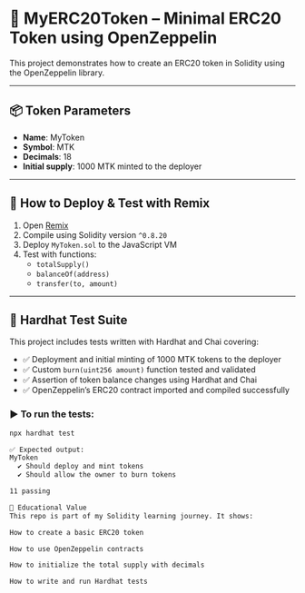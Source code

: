 # 🚀 MyERC20Token – Minimal ERC20 Token using OpenZeppelin

This project demonstrates how to create an ERC20 token in Solidity using the OpenZeppelin library.

---

## 📦 Token Parameters

- **Name**: MyToken  
- **Symbol**: MTK  
- **Decimals**: 18  
- **Initial supply**: 1000 MTK minted to the deployer  

---

## 🔧 How to Deploy & Test with Remix

1. Open [Remix](https://remix.ethereum.org)
2. Compile using Solidity version `^0.8.20`
3. Deploy `MyToken.sol` to the JavaScript VM
4. Test with functions:
   - `totalSupply()`
   - `balanceOf(address)`
   - `transfer(to, amount)`

---

## 🧪 Hardhat Test Suite

This project includes tests written with Hardhat and Chai covering:

- ✅ Deployment and initial minting of 1000 MTK tokens to the deployer  
- ✅ Custom `burn(uint256 amount)` function tested and validated  
- ✅ Assertion of token balance changes using Hardhat and Chai  
- ✅ OpenZeppelin’s ERC20 contract imported and compiled successfully  

### ▶ To run the tests:

```bash
npx hardhat test

✅ Expected output:
MyToken
  ✔ Should deploy and mint tokens
  ✔ Should allow the owner to burn tokens

11 passing

🧠 Educational Value
This repo is part of my Solidity learning journey. It shows:

How to create a basic ERC20 token

How to use OpenZeppelin contracts

How to initialize the total supply with decimals

How to write and run Hardhat tests

